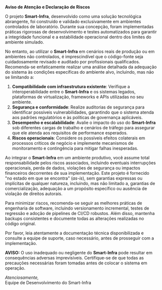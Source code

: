**Aviso de Atenção e Declaração de Riscos**

O projeto **Smart-Infra**, desenvolvido como uma solução tecnológica abrangente, foi construído e validado exclusivamente em ambientes controlados de laboratório. Durante sua concepção, foram implementadas práticas rigorosas de desenvolvimento e testes automatizados para garantir a integridade funcional e a estabilidade operacional dentro dos limites do ambiente simulado.

No entanto, ao utilizar o **Smart-Infra** em cenários reais de produção ou em ambientes não controlados, é imprescindível que o código-fonte seja cuidadosamente revisado e auditado por profissionais qualificados. Recomenda-se enfaticamente realizar uma análise detalhada da adequação do sistema às condições específicas do ambiente alvo, incluindo, mas não se limitando a:

1. **Compatibilidade com infraestrutura existente**: Verifique a interoperabilidade entre o **Smart-Infra** e os sistemas legados, plataformas de virtualização, frameworks e APIs utilizadas no seu ambiente.
2. **Segurança e conformidade**: Realize auditorias de segurança para identificar possíveis vulnerabilidades, garantindo que o sistema atenda aos padrões regulatórios e às políticas de governança aplicáveis.
3. **Desempenho e escalabilidade**: Avalie o impacto do uso do **Smart-Infra** sob diferentes cargas de trabalho e cenários de tráfego para assegurar que ele atenda aos requisitos de performance esperados.
4. **Riscos operacionais**: Considere os possíveis efeitos colaterais em processos críticos de negócio e implemente mecanismos de monitoramento e contingência para mitigar falhas inesperadas.

Ao integrar o **Smart-Infra** em um ambiente produtivo, você assume total responsabilidade pelos riscos associados, incluindo eventuais interrupções operacionais, perda de dados, violações de segurança ou impactos financeiros decorrentes de sua implementação. Este projeto é fornecido "no estado em que se encontra" (*as-is*), sem garantias expressas ou implícitas de qualquer natureza, incluindo, mas não limitado a, garantias de comercialização, adequação a um propósito específico ou ausência de violação de direitos autorais.

Para minimizar riscos, recomenda-se seguir as melhores práticas de engenharia de software, incluindo versionamento incremental, testes de regressão e adoção de pipelines de CI/CD robustos. Além disso, mantenha backups consistentes e documente todas as alterações realizadas no código original.

Por favor, leia atentamente a documentação técnica disponibilizada e consulte a equipe de suporte, caso necessário, antes de prosseguir com a implementação.

**AVISO:** O uso inadequado ou negligente do **Smart-Infra** pode resultar em consequências adversas imprevisíveis. Certifique-se de que todas as precauções necessárias foram tomadas antes de colocar o sistema em operação.

_Atenciosamente,_  
Equipe de Desenvolvimento do Smart-Infra